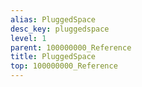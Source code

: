```yaml
---
alias: PluggedSpace
desc_key: pluggedspace
level: 1
parent: 100000000_Reference
title: PluggedSpace
top: 100000000_Reference
---
```


